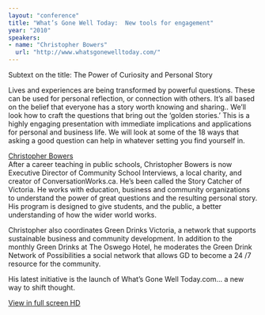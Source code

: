 ```yaml
---
layout: "conference"
title: "What’s Gone Well Today:  New tools for engagement"
year: "2010"
speakers:
- name: "Christopher Bowers"
  url: "http://www.whatsgonewelltoday.com/"
---
```



Subtext on the title: The Power of Curiosity and Personal Story

Lives and experiences are being transformed by powerful questions. These can
be used for personal reflection, or connection with others. It’s all based on
the belief that everyone has a story worth knowing and sharing.. We’ll look
how to craft the questions that bring out the ‘golden stories.’ This is a
highly engaging presentation with immediate implications and applications for
personal and business life. We will look at some of the 18 ways that asking a
good question can help in whatever setting you find yourself in.

[ Christopher
Bowers](https://web.archive.org/web/20210413190621/http://www.whatsgonewelltoday.com/)  
After a career teaching in public schools, Christopher Bowers is now Executive
Director of Community School Interviews, a local charity, and creator of
ConversationWorks.ca. He’s been called the Story Catcher of Victoria. He works
with education, business and community organizations to understand the power
of great questions and the resulting personal story. His program is designed
to give students, and the public, a better understanding of how the wider
world works.

Christopher also coordinates Green Drinks Victoria, a network that supports
sustainable business and community development. In addition to the monthly
Green Drinks at The Oswego Hotel, he moderates the Green Drink Network of
Possibilities a social network that allows GD to become a 24 /7 resource for
the community.

His latest initiative is the launch of What’s Gone Well Today.com… a new way
to shift thought.


[ View in full screen HD
](https://web.archive.org/web/20210413190621/https://www.youtube.com/embed/tD86gwlaj5s?rel=0&hd=1)


[//]: # (Retrieved from https://web.archive.org/web/20210416135337/https://www.ideawave.ca/the-conference/whats-gone-well-today-new-tools-for-engagement)
